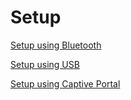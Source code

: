 # Setup

[Setup using Bluetooth](setup-using-bluetooth.md)

[Setup using USB](setup-using-usb.md)

[Setup using Captive Portal](setup-using-captive-portal.md)


